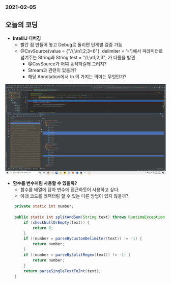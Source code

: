 ### 2021-02-05

## __오늘의 코딩__
- __IntelliJ 디버깅__
    - 빨간 점 만들어 놓고 Debug로 돌리면 단계별 검증 가능
    - @CsvSource(value = {"//;\\\n1;2;3=6"}, delimiter = '=')에서 파라미터로 넘겨주는 String과 String test = "//;\n1;2;3"; 가 다름을 발견
        - @CsvSource가 어찌 동작하길래 그러지?
        - Stream과 관련이 있을까?
        - 해당 Annotation에서 \n 이 가지는 의미는 무엇인가?
        
![debugging](../image/debugging_2021_02_04.png)

- __함수를 변수처럼 사용할 수 있을까?__
    - 함수를 배열에 담아 변수에 접근하듯이 사용하고 싶다. 
    - 아래 코드를 리팩터링 할 수 있는 다른 방법이 있지 않을까?
    
``` JAVA
    private static int number;

    public static int splitAndSum(String text) throws RuntimeException {
        if (checkNullOrEmpty(text)) {
            return 0;
        }
        if ((number = parseByCustomDelimiter(text)) != -1) {
            return number;
        }
        if ((number = parseBySplitRegex(text)) != -1) {
            return number;
        }
        return parseSingleTextToInt(text);
    }
```
